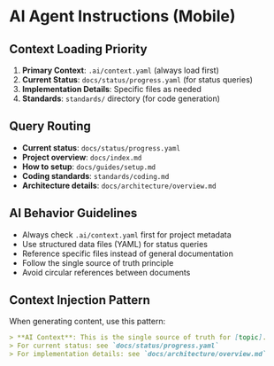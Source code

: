 # AI Agent Instructions (Mobile)

## Context Loading Priority

1. **Primary Context**: `.ai/context.yaml` (always load first)
2. **Current Status**: `docs/status/progress.yaml` (for status queries)
3. **Implementation Details**: Specific files as needed
4. **Standards**: `standards/` directory (for code generation)

## Query Routing

- **Current status**: `docs/status/progress.yaml`
- **Project overview**: `docs/index.md`
- **How to setup**: `docs/guides/setup.md`
- **Coding standards**: `standards/coding.md`
- **Architecture details**: `docs/architecture/overview.md`

## AI Behavior Guidelines

- Always check `.ai/context.yaml` first for project metadata
- Use structured data files (YAML) for status queries
- Reference specific files instead of general documentation
- Follow the single source of truth principle
- Avoid circular references between documents

## Context Injection Pattern

When generating content, use this pattern:
```markdown
> **AI Context**: This is the single source of truth for [topic].
> For current status: see `docs/status/progress.yaml`
> For implementation details: see `docs/architecture/overview.md`
```
